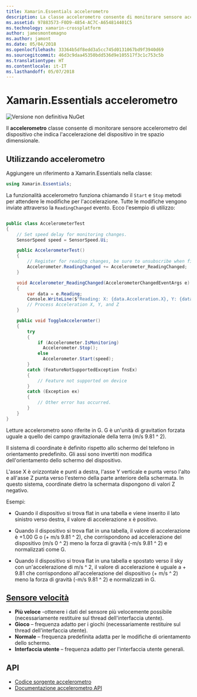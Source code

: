 ```yaml
---
title: Xamarin.Essentials accelerometro
description: La classe accelerometro consente di monitorare sensore accelerometro del dispositivo che indica l'accelerazione del dispositivo in tre spazio dimensionale.
ms.assetid: 97883573-F0D9-4854-AC7C-A654814401C5
ms.technology: xamarin-crossplatform
author: jamesmontemagno
ms.author: jamont
ms.date: 05/04/2018
ms.openlocfilehash: 33364b5df8edd3a5cc745d0131067bd9f3940d69
ms.sourcegitcommit: 46d3c9daa45350bdd536d9e105517f3c1c753c5b
ms.translationtype: HT
ms.contentlocale: it-IT
ms.lasthandoff: 05/07/2018
---
```

# <a name="xamarinessentials-accelerometer"></a>Xamarin.Essentials accelerometro

![Versione non definitiva NuGet](~/media/shared/pre-release.png)

Il **accelerometro** classe consente di monitorare sensore accelerometro del dispositivo che indica l'accelerazione del dispositivo in tre spazio dimensionale.

## <a name="using-accelerometer"></a>Utilizzando accelerometro

Aggiungere un riferimento a Xamarin.Essentials nella classe:

```csharp
using Xamarin.Essentials;
```

La funzionalità accelerometro funziona chiamando il `Start` e `Stop` metodi per attendere le modifiche per l'accelerazione. Tutte le modifiche vengono inviate attraverso la `ReadingChanged` evento. Ecco l'esempio di utilizzo:

```csharp

public class AccelerometerTest
{
    // Set speed delay for monitoring changes.
    SensorSpeed speed = SensorSpeed.Ui;

    public AccelerometerTest()
    {
        // Register for reading changes, be sure to unsubscribe when finished
        Accelerometer.ReadingChanged += Accelerometer_ReadingChanged;
    }

    void Accelerometer_ReadingChanged(AccelerometerChangedEventArgs e)
    {
        var data = e.Reading;
        Console.WriteLine($"Reading: X: {data.Acceleration.X}, Y: {data.Acceleration.Y}, Z: {data.Acceleration.Z}");
        // Process Acceleration X, Y, and Z
    }

    public void ToggleAcceleromter()
    {
        try
        {
            if (Accelerometer.IsMonitoring)
              Accelerometer.Stop();
            else
              Accelerometer.Start(speed);
        }
        catch (FeatureNotSupportedException fnsEx)
        {
            // Feature not supported on device
        }
        catch (Exception ex)
        {
            // Other error has occurred.
        }
    }
}
```

Letture accelerometro sono riferite in G. G è un'unità di gravitation forzata uguale a quello dei campo gravitazionale della terra (m/s 9.81 ^ 2).

Il sistema di coordinate è definito rispetto allo schermo del telefono in orientamento predefinito. Gli assi sono invertiti non modifica dell'orientamento dello schermo del dispositivo.

L'asse X è orizzontale e punti a destra, l'asse Y verticale e punta verso l'alto e all'asse Z punta verso l'esterno della parte anteriore della schermata. In questo sistema, coordinate dietro la schermata dispongono di valori Z negativo.

Esempi:

* Quando il dispositivo si trova flat in una tabella e viene inserito il lato sinistro verso destra, il valore di accelerazione x è positivo.

* Quando il dispositivo si trova flat in una tabella, il valore di accelerazione è +1.00 G o (+ m/s 9.81 ^ 2), che corrispondono ad accelerazione del dispositivo (m/s 0 ^ 2) meno la forza di gravità (-m/s 9.81 ^ 2) e normalizzati come G.

* Quando il dispositivo si trova flat in una tabella e spostato verso il sky con un'accelerazione di m/s ^ 2, il valore di accelerazione è uguale a + 9.81 che corrispondono all'accelerazione del dispositivo (+ m/s ^ 2) meno la forza di gravità (-m/s 9.81 ^ 2) e normalizzati in G. 

## <a name="sensor-speedxrefxamarinessentialssensorspeed"></a>[Sensore velocità](xref:Xamarin.Essentials.SensorSpeed)

- **Più veloce** -ottenere i dati del sensore più velocemente possibile (necessariamente restituire sul thread dell'interfaccia utente).
- **Gioco** – frequenza adatto per i giochi (necessariamente restituire sul thread dell'interfaccia utente).
- **Normale** – frequenza predefinita adatta per le modifiche di orientamento dello schermo.
- **Interfaccia utente** – frequenza adatto per l'interfaccia utente generali.

## <a name="api"></a>API

- [Codice sorgente accelerometro](https://github.com/xamarin/Essentials/tree/master/Essentials/Acceleromter)
- [Documentazione accelerometro API](xref:Xamarin.Essentials.Accelerometer)
